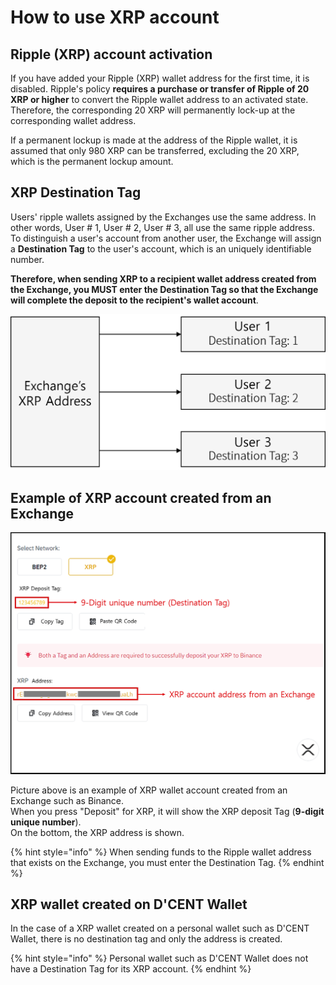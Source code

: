 # How to use XRP account

## Ripple \(XRP\) account activation

If you have added your Ripple \(XRP\) wallet address for the first time, it is disabled. Ripple's policy **requires a purchase or transfer of Ripple of 20 XRP or higher** to convert the Ripple wallet address to an activated state. Therefore, the corresponding 20 XRP will permanently lock-up at the corresponding wallet address.  
  
If a permanent lockup is made at the address of the Ripple wallet, it is assumed that only 980 XRP can be transferred, excluding the 20 XRP, which is the permanent lockup amount.  


## XRP Destination Tag

Users' ripple wallets assigned by the Exchanges use the same address. In other words, User \# 1, User \# 2, User \# 3, all use the same ripple address. To distinguish a user's account from another user, the Exchange will assign a **Destination Tag** to the user's account, which is an uniquely identifiable number.   
  
**Therefore, when sending XRP to a recipient wallet address created from the Exchange, you MUST enter the Destination Tag so that the Exchange will complete the deposit to the recipient's wallet account**.

![](../../../.gitbook/assets/exchange_xrp_address_en.png)

## Example of XRP account created from an Exchange

![](../../../.gitbook/assets/exchange_xrp_account_en.png)

Picture above is an example of XRP wallet account created from an Exchange such as Binance.  
When you press "Deposit" for XRP, it will show the XRP deposit Tag \(**9-digit unique number**\).  
On the bottom, the XRP address is shown.

{% hint style="info" %}
When sending funds to the Ripple wallet address that exists on the Exchange, you must enter the Destination Tag.
{% endhint %}

## XRP wallet created on D'CENT Wallet 

In the case of a XRP wallet created on a personal wallet such as D'CENT Wallet, there is no destination tag and only the address is created. 

{% hint style="info" %}
Personal wallet such as D'CENT Wallet does not have a Destination Tag for its XRP account.
{% endhint %}

